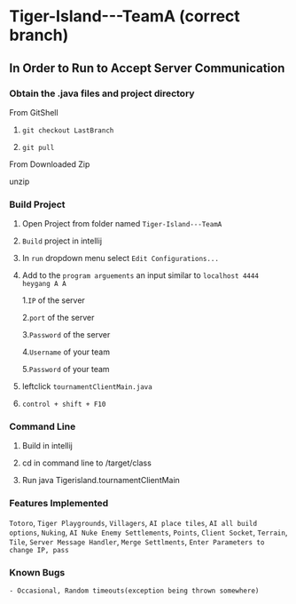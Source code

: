 # Tiger-Island---TeamA (correct branch)
## In Order to Run to Accept Server Communication
### Obtain the .java files and project directory

From GitShell

1. `git checkout LastBranch`

2. `git pull`

From Downloaded Zip

unzip 

### Build Project

1. Open Project from folder named `Tiger-Island---TeamA`

2. `Build` project in intellij

3. In `run` dropdown menu select `Edit Configurations...` 

4. Add to the `program arguements` an input similar to `localhost 4444 heygang A A` 

    1.`IP` of the server
    
    2.`port` of the server
    
    3.`Password` of the server
    
    4.`Username` of your team
    
    5.`Password` of your team

5. leftclick `tournamentClientMain.java`

6. `control + shift + F10`

### Command Line 

1. Build in intellij

2. cd in command line to <folder path>/target/class

3. Run java Tigerisland.tournamentClientMain <ip> <port> <tournamentPassword> <username> <password>

### Features Implemented

`Totoro`, `Tiger Playgrounds`, `Villagers`, `AI place tiles`, `AI all build options`, `Nuking`, `AI Nuke Enemy Settlements`, `Points`, `Client Socket`, `Terrain`, `Tile`, `Server Message Handler`, `Merge Settlments`, `Enter Parameters to change IP, pass`

### Known Bugs
    - Occasional, Random timeouts(exception being thrown somewhere)

